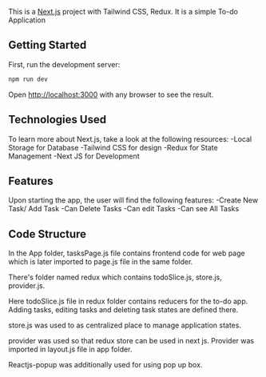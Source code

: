 This is a [Next.js](https://nextjs.org/) project with Tailwind CSS, Redux. It is a simple To-do Application

## Getting Started

First, run the development server:

```bash
npm run dev

```

Open [http://localhost:3000](http://localhost:3000) with any browser to see the result.

## Technologies Used

To learn more about Next.js, take a look at the following resources:
-Local Storage for Database
-Tailwind CSS for design
-Redux for State Management
-Next JS for Development

## Features

Upon starting the app, the user will find the following features:
-Create New Task/ Add Task
-Can Delete Tasks
-Can edit Tasks
-Can see All Tasks

## Code Structure
In the App folder, tasksPage.js file contains frontend code for web page which is later imported to page.js file in the same folder.

There's folder named redux which contains todoSlice.js, store.js, provider.js. 

Here todoSlice.js file in redux folder contains reducers for the to-do app. Adding tasks, editing tasks and deleting task states are defined there.

store.js was used to as centralized place to manage application states.

provider was used so that redux store can be used in next js. Provider was imported in layout.js file in app folder.

Reactjs-popup was additionally used for using pop up box.